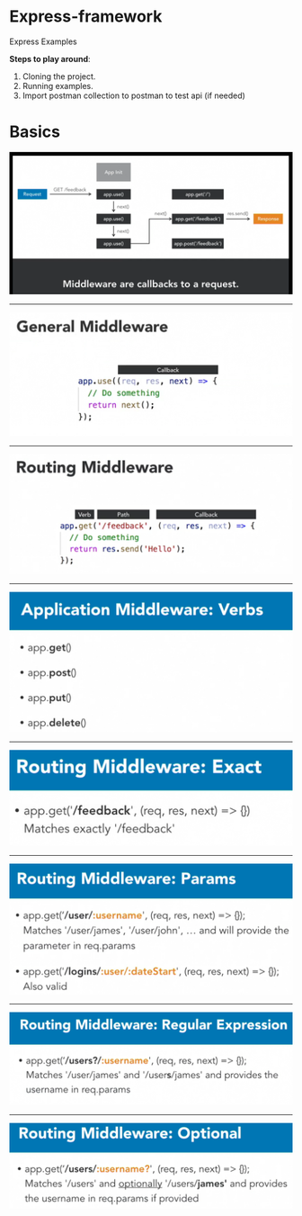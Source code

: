# Express-framework
 Express Examples
 
 
 **Steps to play around**:
 
 1. Cloning the project.
 2. Running examples.
 3. Import postman collection to postman to test api (if needed)


# Basics

![request_lifecycle.PNG](/request_lifecycle.PNG)
<hr>

![middleware_syntax.PNG](/middleware_syntax.PNG)
<hr>

![routing_middleware.PNG](/routing_middleware.PNG)
<hr>

![apply_middleware.PNG](/apply_middleware.PNG)
<hr>

![routing_middleware_exactPath.PNG](/routing_middleware_exactPath.PNG)
<hr>

![routing_middleware_params.PNG](/routing_middleware_params.PNG)
<hr>

![routing_middleware_regrex.PNG](/routing_middleware_regrex.PNG)
<hr>

![routing_middleware_optionalParams.PNG](/routing_middleware_optionalParams.PNG)
